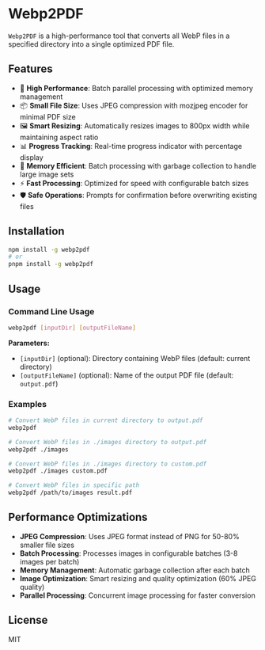 # Webp2PDF

`Webp2PDF` is a high-performance tool that converts all WebP files in a specified directory into a single optimized PDF file.

## Features

- 🚀 **High Performance**: Batch parallel processing with optimized memory management
- 📦 **Small File Size**: Uses JPEG compression with mozjpeg encoder for minimal PDF size
- 🖼️ **Smart Resizing**: Automatically resizes images to 800px width while maintaining aspect ratio
- 📊 **Progress Tracking**: Real-time progress indicator with percentage display
- 🔄 **Memory Efficient**: Batch processing with garbage collection to handle large image sets
- ⚡ **Fast Processing**: Optimized for speed with configurable batch sizes
- 🛡️ **Safe Operations**: Prompts for confirmation before overwriting existing files

## Installation

```sh
npm install -g webp2pdf
# or
pnpm install -g webp2pdf
```

## Usage

### Command Line Usage

```sh
webp2pdf [inputDir] [outputFileName]
```

**Parameters:**
- `[inputDir]` (optional): Directory containing WebP files (default: current directory)
- `[outputFileName]` (optional): Name of the output PDF file (default: `output.pdf`)

### Examples

```sh
# Convert WebP files in current directory to output.pdf
webp2pdf

# Convert WebP files in ./images directory to output.pdf
webp2pdf ./images

# Convert WebP files in ./images directory to custom.pdf
webp2pdf ./images custom.pdf

# Convert WebP files in specific path
webp2pdf /path/to/images result.pdf
```

## Performance Optimizations

- **JPEG Compression**: Uses JPEG format instead of PNG for 50-80% smaller file sizes
- **Batch Processing**: Processes images in configurable batches (3-8 images per batch)
- **Memory Management**: Automatic garbage collection after each batch
- **Image Optimization**: Smart resizing and quality optimization (60% JPEG quality)
- **Parallel Processing**: Concurrent image processing for faster conversion

## License

MIT